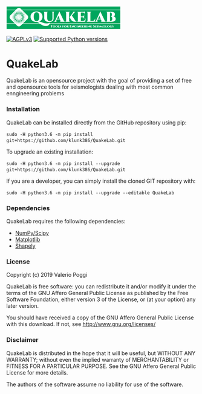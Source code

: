 <img alt="QuakeLab - Tools for Engineering Seismology" class="right" style="width: 60%" src="https://raw.githubusercontent.com/klunk386/QuakeLab/master/logo/quakelab.png" />

[![AGPLv3](https://www.gnu.org/graphics/agplv3-88x31.png)](https://www.gnu.org/licenses/agpl.html)
[![Supported Python versions](https://img.shields.io/pypi/pyversions/quakelab.svg)](https://pypi.python.org/pypi/openquake.engine)

# QuakeLab

QuakeLab is an opensource project with the goal of providing a set of free and opensource tools for seismologists dealing with most common enngineering problems

### Installation

QuakeLab can be installed directly from the GitHub repository using pip:

```console
sudo -H python3.6 -m pip install git+https://github.com/klunk386/QuakeLab.git
```
To upgrade an existing installation:

```console
sudo -H python3.6 -m pip install --upgrade git+https://github.com/klunk386/QuakeLab.git
```

If you are a developer, you can simply install the cloned GIT repository with:

```console
sudo -H python3.6 -m pip install --upgrade --editable QuakeLab
```

### Dependencies

QuakeLab requires the following dependencies:

  * [NumPy/Scipy](http://www.scipy.org/)
  * [Matplotlib](http://matplotlib.org/)
  * [Shapely](https://pypi.org/project/Shapely/)

### License

Copyright (c) 2019 Valerio Poggi

QuakeLab is free software: you can redistribute it and/or modify it under the terms of the GNU Affero General Public License as published by the Free Software Foundation, either version 3 of the License, or (at your option) any later version.

You should have received a copy of the GNU Affero General Public License with this download. If not, see <http://www.gnu.org/licenses/>

### Disclaimer

QuakeLab is distributed in the hope that it will be useful, but WITHOUT ANY WARRANTY; without even the implied warranty of MERCHANTABILITY or FITNESS FOR A PARTICULAR PURPOSE. See the GNU Affero General Public License for more details.

The authors of the software assume no liability for use of the software.
